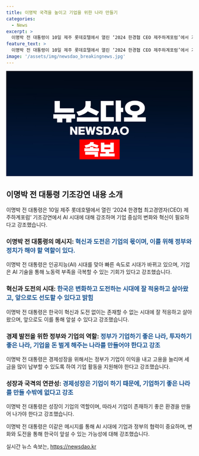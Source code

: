 ```yaml
---
title: 이명박 국격을 높이고 기업을 위한 나라 만들기
categories:
  - News
excerpt: >
  이명박 전 대통령이 10일 제주 롯데호텔에서 열린 ‘2024 한경협 CEO 제주하계포럼’에서 기조강연을 했습니다. 그는 현재의 어려운 시기에 기업의 혁신과 도전이 중요하며, 정부와 정치가 역할을 할 필요가 있다고 강조했습니다. 또한 인공지능(AI) 시대에 대비하여 기업 중심의 변화와 혁신이 필요하며, 이를 위해 여러 경험을 예시로 들어 기업가 정신의 중요성을 역설했습니다. 더불어 한국이 변화하고 도전하는 시대에 앞서갈 수 있다고 강조하며, 기업이 성장하고 일자리를 늘릴 수 있도록 세금 등을 조절해야 한다고 언급했습니다.
feature_text: >
  이명박 전 대통령이 10일 제주 롯데호텔에서 열린 ‘2024 한경협 CEO 제주하계포럼’에서 기조강연을 했습니다. 그는 현재의 어려운 시기에 기업의 혁신과 도전이 중요하며, 정부와 정치가 역할을 할 필요가 있다고 강조했습니다. 또한 인공지능(AI) 시대에 대비하여 기업 중심의 변화와 혁신이 필요하며, 이를 위해 여러 경험을 예시로 들어 기업가 정신의 중요성을 역설했습니다. 더불어 한국이 변화하고 도전하는 시대에 앞서갈 수 있다고 강조하며, 기업이 성장하고 일자리를 늘릴 수 있도록 세금 등을 조절해야 한다고 언급했습니다.
image: '/assets/img/newsdao_breakingnews.jpg'
---
```


<p><img src="/assets/img/newsdao_breakingnews.jpg" alt="ontimetimes 속보" /></p>

<h2 data-ke-size="size26">이명박 전 대통령 기조강연 내용 소개</h2>

<p data-ke-size="size16">이명박 전 대통령은 10일 제주 롯데호텔에서 열린 ‘2024 한경협 최고경영자(CEO) 제주하계포럼’ 기조강연에서 AI 시대에 대해 강조하며 기업 중심의 변화와 혁신이 필요하다고 강조했습니다.</p>

<h3>이명박 전 대통령의 메시지: <b><span style="color: #1a5490;">혁신과 도전은 기업의 몫이며, 이를 위해 정부와 정치가 해야 할 역할이 있다.</span></b></h3>

<p data-ke-size="size16">이명박 전 대통령은 인공지능(AI) 시대를 맞아 빠른 속도로 시대가 바뀌고 있으며, 기업은 AI 기술을 통해 노동력 부족을 극복할 수 있는 기회가 있다고 강조했습니다.</p>

<h3>혁신과 도전의 시대: <b><span style="color: #1a5490;">한국은 변화하고 도전하는 시대에 잘 적응하고 살아왔고, 앞으로도 선도할 수 있다고 밝힘</span></b></h3>

<p data-ke-size="size16">이명박 전 대통령은 한국이 혁신과 도전 없이는 존재할 수 없는 시대에 잘 적응하고 살아왔으며, 앞으로도 이를 통해 앞설 수 있다고 강조했습니다.</p>

<h3>경제 발전을 위한 정부와 기업의 역할: <b><span style="color: #1a5490;">정부가 기업하기 좋은 나라, 투자하기 좋은 나라, 기업을 돈 벌게 해주는 나라를 만들어야 한다고 강조</span></b></h3>

<p data-ke-size="size16">이명박 전 대통령은 경제성장을 위해서는 정부가 기업이 이익을 내고 고용을 늘리며 세금을 많이 납부할 수 있도록 하여 기업 활동을 지원해야 한다고 강조했습니다.</p>

<h3>성장과 국격의 연관성: <b><span style="color: #1a5490;">경제성장은 기업이 하기 때문에, 기업하기 좋은 나라를 만들 수밖에 없다고 강조</span></b></h3>

<p data-ke-size="size16">이명박 전 대통령은 성장이 기업의 역할이며, 따라서 기업이 존재하기 좋은 환경을 만들어 나가야 한다고 강조했습니다.</p>

<p>이명박 전 대통령은 이같은 메시지를 통해 AI 시대에 기업과 정부의 협력이 중요하며, 변화와 도전을 통해 한국이 앞설 수 있는 가능성에 대해 강조했습니다.</p>
실시간 뉴스 속보는, <a href="https://newsdao.kr" rel="dofollow">https://newsdao.kr</a>


